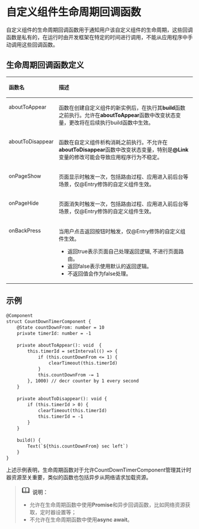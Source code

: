 # 自定义组件生命周期回调函数<a name="ZH-CN_TOPIC_0000001110948896"></a>

自定义组件的生命周期回调函数用于通知用户该自定义组件的生命周期，这些回调函数是私有的，在运行时由开发框架在特定的时间进行调用，不能从应用程序中手动调用这些回调函数。

## 生命周期回调函数定义<a name="section1597015432486"></a>

<a name="table56583904911"></a>
<table><thead align="left"><tr id="row146581198495"><th class="cellrowborder" valign="top" width="14.84%" id="mcps1.1.3.1.1"><p id="p19658139114912"><a name="p19658139114912"></a><a name="p19658139114912"></a>函数名</p>
</th>
<th class="cellrowborder" valign="top" width="85.16%" id="mcps1.1.3.1.2"><p id="p06581592499"><a name="p06581592499"></a><a name="p06581592499"></a>描述</p>
</th>
</tr>
</thead>
<tbody><tr id="row11658109194919"><td class="cellrowborder" valign="top" width="14.84%" headers="mcps1.1.3.1.1 "><p id="p9658109154912"><a name="p9658109154912"></a><a name="p9658109154912"></a>aboutToAppear</p>
</td>
<td class="cellrowborder" valign="top" width="85.16%" headers="mcps1.1.3.1.2 "><p id="p17851645015"><a name="p17851645015"></a><a name="p17851645015"></a>函数在创建自定义组件的新实例后，在执行其<strong id="b58116885014"><a name="b58116885014"></a><a name="b58116885014"></a>build</strong>函数之前执行。允许在<strong id="b121176287506"><a name="b121176287506"></a><a name="b121176287506"></a>aboutToAppear</strong>函数中改变状态变量，更改将在后续执行build函数中生效。</p>
</td>
</tr>
<tr id="row1465811913499"><td class="cellrowborder" valign="top" width="14.84%" headers="mcps1.1.3.1.1 "><p id="p1665939124911"><a name="p1665939124911"></a><a name="p1665939124911"></a>aboutToDisappear</p>
</td>
<td class="cellrowborder" valign="top" width="85.16%" headers="mcps1.1.3.1.2 "><p id="p182511622115113"><a name="p182511622115113"></a><a name="p182511622115113"></a>函数在自定义组件析构消耗之前执行。不允许在<strong id="b164581128165112"><a name="b164581128165112"></a><a name="b164581128165112"></a>aboutToDisappear</strong>函数中改变状态变量，特别是<strong id="b7957050165118"><a name="b7957050165118"></a><a name="b7957050165118"></a>@Link</strong>变量的修改可能会导致应用程序行为不稳定。</p>
</td>
</tr>
<tr id="row1930416179282"><td class="cellrowborder" valign="top" width="14.84%" headers="mcps1.1.3.1.1 "><p id="p1430441792819"><a name="p1430441792819"></a><a name="p1430441792819"></a>onPageShow</p>
</td>
<td class="cellrowborder" valign="top" width="85.16%" headers="mcps1.1.3.1.2 "><p id="p16304131722812"><a name="p16304131722812"></a><a name="p16304131722812"></a>页面显示时触发一次，包括路由过程、应用进入前后台等场景，仅@Entry修饰的自定义组件生效。</p>
</td>
</tr>
<tr id="row124040130281"><td class="cellrowborder" valign="top" width="14.84%" headers="mcps1.1.3.1.1 "><p id="p5404191372818"><a name="p5404191372818"></a><a name="p5404191372818"></a>onPageHide</p>
</td>
<td class="cellrowborder" valign="top" width="85.16%" headers="mcps1.1.3.1.2 "><p id="p1740410136287"><a name="p1740410136287"></a><a name="p1740410136287"></a>页面消失时触发一次，包括路由过程、应用进入前后台等场景，仅@Entry修饰的自定义组件生效。</p>
</td>
</tr>
<tr id="row914614415143"><td class="cellrowborder" valign="top" width="14.84%" headers="mcps1.1.3.1.1 "><p id="p1420710493489"><a name="p1420710493489"></a><a name="p1420710493489"></a>onBackPress</p>
</td>
<td class="cellrowborder" valign="top" width="85.16%" headers="mcps1.1.3.1.2 "><p id="p1020714916483"><a name="p1020714916483"></a><a name="p1020714916483"></a>当用户点击返回按钮时触发，仅@Entry修饰的自定义组件生效。</p>
<a name="ul02081949144816"></a><a name="ul02081949144816"></a><ul id="ul02081949144816"><li>返回true表示页面自己处理返回逻辑, 不进行页面路由。</li><li>返回false表示使用默认的返回逻辑。</li><li>不返回值会作为false处理。</li></ul>
</td>
</tr>
</tbody>
</table>

## 示例<a name="section462551935217"></a>

```
@Component
struct CountDownTimerComponent {
    @State countDownFrom: number = 10
    private timerId: number = -1

    private aboutToAppear(): void  {
        this.timerId = setInterval(() => {
            if (this.countDownFrom <= 1) {
                clearTimeout(this.timerId)
            }
            this.countDownFrom -= 1
        }, 1000) // decr counter by 1 every second
    }

    private aboutToDisappear(): void {
        if (this.timerId > 0) {
            clearTimeout(this.timerId)
            this.timerId = -1
        }
    }

    build() {
        Text(`${this.countDownFrom} sec left`)
    }
}
```

上述示例表明，生命周期函数对于允许CountDownTimerComponent管理其计时器资源至关重要，类似的函数也包括异步从网络请求加载资源。

>![icon-note.gif](public_sys-resources/icon-note.gif) **说明：** 
>-   允许在生命周期函数中使用**Promise**和异步回调函数，比如网络资源获取，定时器设置等；
>-   不允许在生命周期函数中使用**async await**。

